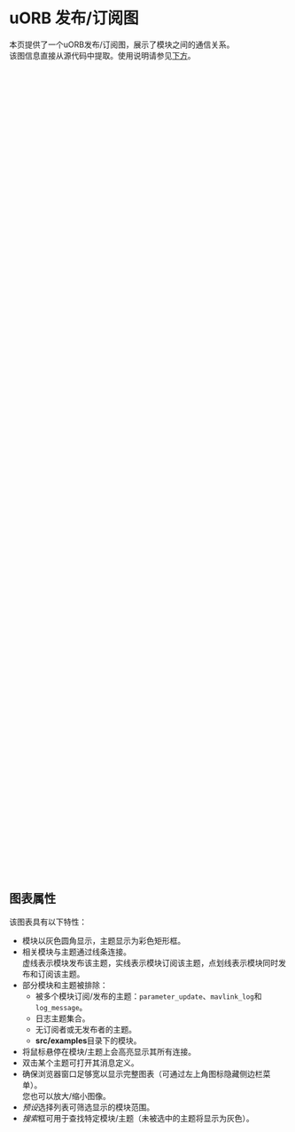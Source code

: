 # uORB 发布/订阅图

本页提供了一个uORB发布/订阅图，展示了模块之间的通信关系。  
该图信息直接从源代码中提取。使用说明请参见[下方](#图表属性)。

<iframe :src="withBase('/middleware/index.html')" frameborder="0" width="1300" height="1450px" style="text-align: center; margin-left: 0px; margin-right: 0px;"></iframe>

<script setup>
import { withBase } from 'vitepress';
</script>

## 图表属性

该图表具有以下特性：

- 模块以灰色圆角显示，主题显示为彩色矩形框。
- 相关模块与主题通过线条连接。  
  虚线表示模块发布该主题，实线表示模块订阅该主题，点划线表示模块同时发布和订阅该主题。
- 部分模块和主题被排除：  
  - 被多个模块订阅/发布的主题：`parameter_update`、`mavlink_log`和`log_message`。  
  - 日志主题集合。  
  - 无订阅者或无发布者的主题。  
  - **src/examples**目录下的模块。
- 将鼠标悬停在模块/主题上会高亮显示其所有连接。
- 双击某个主题可打开其消息定义。
- 确保浏览器窗口足够宽以显示完整图表（可通过左上角图标隐藏侧边栏菜单）。  
  您也可以放大/缩小图像。
- *预设*选择列表可筛选显示的模块范围。
- *搜索*框可用于查找特定模块/主题（未被选中的主题将显示为灰色）。